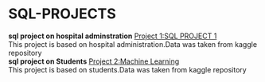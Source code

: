 # SQL-PROJECTS
**sql project on hospital adminstration**
[Project 1:SQL PROJECT 1](https://github.com/nafiya1236/data_analytics/blob/main/udemy%20course%20P.ipynb)\
This project is based on hospital administration.Data was taken from kaggle repository\
**sql project on Students**
[Project 2:Machine Learning](https://github.com/nafiya1236/data_analytics/blob/main/student%20performance%20ML.ipynb)\
This project is based on students.Data was taken from kaggle repository
